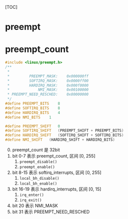[TOC]
# preempt
# preempt_count
```c++
#include <linux/preempt.h>
/**
 *
 *         PREEMPT_MASK:	0x000000ff
 *         SOFTIRQ_MASK:	0x0000ff00
 *         HARDIRQ_MASK:	0x000f0000
 *             NMI_MASK:	0x00100000
 * PREEMPT_NEED_RESCHED:	0x80000000
 */
#define PREEMPT_BITS	8
#define SOFTIRQ_BITS	8
#define HARDIRQ_BITS	4
#define NMI_BITS	1

#define PREEMPT_SHIFT	0
#define SOFTIRQ_SHIFT	(PREEMPT_SHIFT + PREEMPT_BITS)
#define HARDIRQ_SHIFT	(SOFTIRQ_SHIFT + SOFTIRQ_BITS)
#define NMI_SHIFT	(HARDIRQ_SHIFT + HARDIRQ_BITS)
```
0. preempt_count 是 32bit
1. bit 0-7  表示 preempt_count, 区间 [0, 255]
    1. `preempt_disable()`
    2. `preempt_enable()`
3. bit 8-15 表示 softirq_interrupts, 区间 [0, 255]
    1. `local_bh_disable()`
    2. `local_bh_enable()`
4. bit 16-19 表示 hardirq_interrupts, 区间 [0, 15]
    1. `irq_enter()`
    2. `irq_exit()`
5. bit 20 表示 NMI_MASK
6. bit 31 表示 PREEMPT_NEED_RESCHED